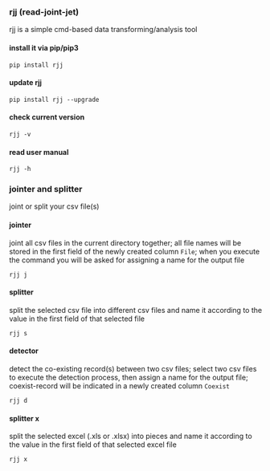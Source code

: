 ### rjj (read-joint-jet)
rjj is a simple cmd-based data transforming/analysis tool
#### install it via pip/pip3
```
pip install rjj
```
#### update rjj
```
pip install rjj --upgrade
```
#### check current version
```
rjj -v
```
#### read user manual
```
rjj -h
```
### jointer and splitter
joint or split your csv file(s)
#### jointer
joint all csv files in the current directory together; all file names will be stored in the first field of the newly created column `File`; when you execute the command you will be asked for assigning a name for the output file
```
rjj j
```
#### splitter
split the selected csv file into different csv files and name it according to the value in the first field of that selected file
```
rjj s
```
#### detector
detect the co-existing record(s) between two csv files; select two csv files to execute the detection process, then assign a name for the output file; coexist-record will be indicated in a newly created column `Coexist`
```
rjj d
```
#### splitter x
split the selected excel (.xls or .xlsx) into pieces and name it according to the value in the first field of that selected excel file
```
rjj x
```
